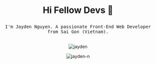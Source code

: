 # <p align="center">Hi Fellow Devs :wave:</p>
<p align="center">
  <samp>
  I'm Jayden Nguyen. A passionate Front-End Web Developer from Sai Gon (Vietnam).
  </samp>
  <br/>
  <br/>
  <p align="center"><img  src="https://github-readme-stats.vercel.app/api?username=jayden-n&show_icons=true&theme=tokyonight" alt="jayden"></img></p>
  <p align="center"><img  src="https://github-readme-streak-stats.herokuapp.com/?user=jayden-n&theme=tokyonight" alt="jayden-n" /></p>
 

